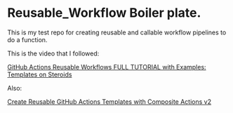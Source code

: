# Reusable_Workflow Boiler plate.

This is my test repo for creating reusable and callable workflow pipelines to do a function.

This is the video that I followed:

[GitHub Actions Reusable Workflows FULL TUTORIAL with Examples: Templates on Steroids](https://www.youtube.com/watch?v=lRypYtmbKMs)


Also:

[Create Reusable GitHub Actions Templates with Composite Actions v2](https://www.youtube.com/watch?v=4lH_7b5lmjo)
